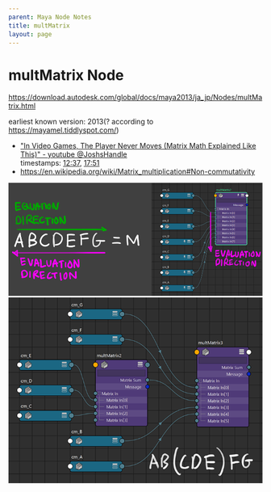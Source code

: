 ```yaml
---
parent: Maya Node Notes
title: multMatrix
layout: page
---
```


# multMatrix Node

https://download.autodesk.com/global/docs/maya2013/ja_jp/Nodes/multMatrix.html

earliest known version: 2013(? according to https://mayamel.tiddlyspot.com/)

- ["In Video Games, The Player Never Moves (Matrix Math Explained Like This)" - youtube @JoshsHandle](https://youtu.be/wiYTxjJjfxs) <br/>
timestamps: [12:37](https://youtu.be/wiYTxjJjfxs?t=757), [17:51](https://youtu.be/wiYTxjJjfxs?t=1071)
- https://en.wikipedia.org/wiki/Matrix_multiplication#Non-commutativity

![matrix multiplication notation direction](img/mNode_multMatrix.png)<br/>
![matrix associativity representation in maya nodes](img/mNode_multMatrix_associativity.png)

